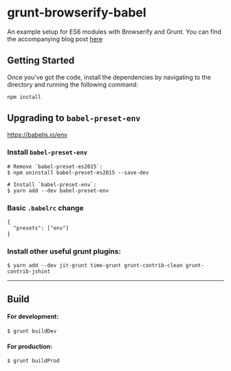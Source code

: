 # grunt-browserify-babel
An example setup for ES6 modules with Browserify and Grunt. You can find the accompanying blog post [here](http://mitchgavan.com/es6-modules/)

## Getting Started
Once you've got the code, install the dependencies by navigating to the directory and running the following command:

```
npm install

```

## Upgrading to `babel-preset-env`
<https://babeljs.io/env>

### Install `babel-preset-env`
```
# Remove `babel-preset-es2015`:
$ npm uninstall babel-preset-es2015 --save-dev

# Install `babel-preset-env`:
$ yarn add --dev babel-preset-env
```

### Basic `.babelrc` change
```
{
  "presets": ["env"]
}
```

### Install other useful grunt plugins:
```
$ yarn add --dev jit-grunt time-grunt grunt-contrib-clean grunt-contrib-jshint
```

------------------------------------------


## Build

#### For development:
```
$ grunt buildDev
```

#### For production:
```
$ grunt buildProd
```
